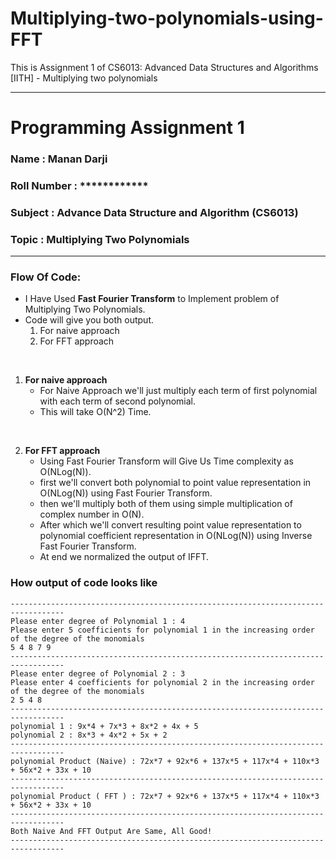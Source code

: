 # Multiplying-two-polynomials-using-FFT
This is Assignment 1 of CS6013: Advanced Data Structures and Algorithms [IITH] - Multiplying two polynomials


-------------------------------------------------------------------
# Programming Assignment 1 
### Name        : Manan Darji
### Roll Number : ************
### Subject     : Advance Data Structure and Algorithm (CS6013)
### Topic       : Multiplying Two Polynomials
-------------------------------------------------------------------

### Flow Of Code:
* I Have Used **Fast Fourier Transform** to Implement problem of Multiplying Two Polynomials.
* Code will give you both output.
  1) For naive approach
  2) For FFT approach

<br/>

1) **For naive approach**
   * For Naive Approach we'll just multiply each term of first polynomial with each term of second polynomial.
   * This will take O(N^2) Time. 

<br/>

2) **For FFT approach**
   * Using Fast Fourier Transform will Give Us Time complexity as O(NLog(N)).
   * first we'll convert both polynomial to point value representation in O(NLog(N)) using Fast Fourier Transform.
   * then we'll  multiply both of them using simple multiplication of complex number in O(N).
   * After which we'll convert resulting point value representation to polynomial coefficient representation in O(NLog(N)) using Inverse Fast Fourier Transform.
   * At end we normalized the output of IFFT.





<div style="page-break-after: always"></div>

### How output of code looks like
```
----------------------------------------------------------------------------------
Please enter degree of Polynomial 1 : 4
Please enter 5 coefficients for polynomial 1 in the increasing order of the degree of the monomials
5 4 8 7 9
----------------------------------------------------------------------------------
Please enter degree of Polynomial 2 : 3
Please enter 4 coefficients for polynomial 2 in the increasing order of the degree of the monomials
2 5 4 8
----------------------------------------------------------------------------------
polynomial 1 : 9x*4 + 7x*3 + 8x*2 + 4x + 5
polynomial 2 : 8x*3 + 4x*2 + 5x + 2
----------------------------------------------------------------------------------
polynomial Product (Naive) : 72x*7 + 92x*6 + 137x*5 + 117x*4 + 110x*3 + 56x*2 + 33x + 10
----------------------------------------------------------------------------------
polynomial Product ( FFT ) : 72x*7 + 92x*6 + 137x*5 + 117x*4 + 110x*3 + 56x*2 + 33x + 10
----------------------------------------------------------------------------------
Both Naive And FFT Output Are Same, All Good!
----------------------------------------------------------------------------------
```
